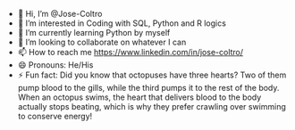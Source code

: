 - 👋 Hi, I’m @Jose-Coltro
- 👀 I’m interested in Coding with SQL, Python and R logics
- 🌱 I’m currently learning Python by myself
- 💞️ I’m looking to collaborate on whatever I can 
- 📫 How to reach me https://www.linkedin.com/in/jose-coltro/
- 😄 Pronouns: He/His
- ⚡ Fun fact: 
Did you know that octopuses have three hearts? Two of them pump blood to the gills, while the third pumps it to the rest of the body. When an octopus swims,
 the heart that delivers blood to the body actually stops beating, which is why they prefer crawling over swimming to conserve energy!

<!---
Jose-Coltro/Jose-Coltro is a ✨ special ✨ repository because its `README.md` (this file) appears on your GitHub profile.
You can click the Preview link to take a look at your changes.
--->
